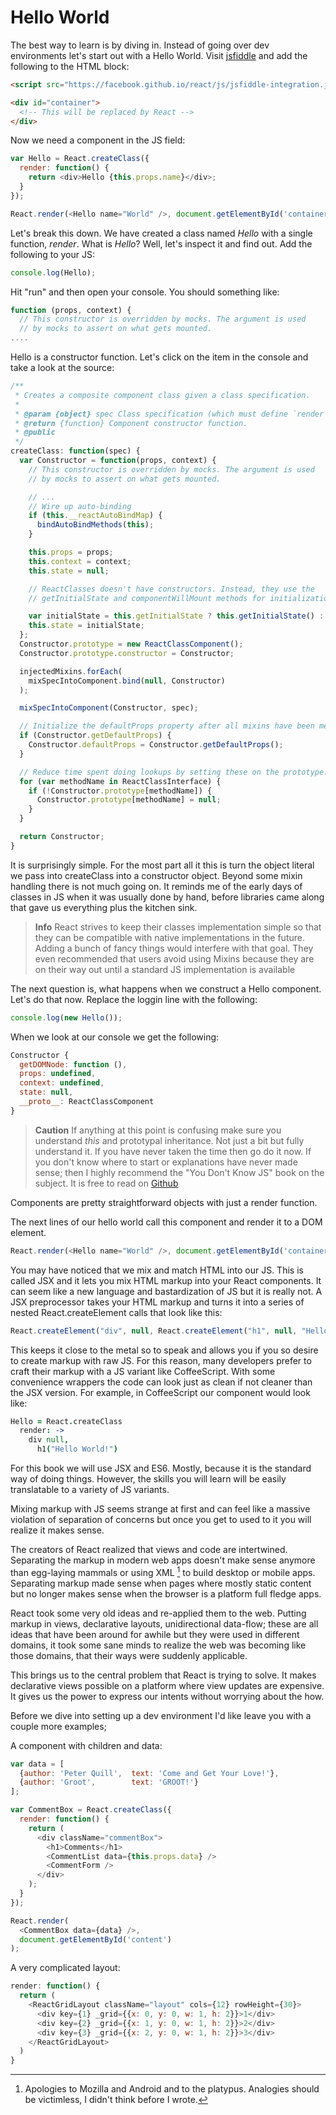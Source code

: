 # Hello World

The best way to learn is by diving in. Instead of going over dev environments let's start out with a Hello World. Visit [jsfiddle](https://jsfiddle.net) and add the following to the HTML block:

```html
<script src="https://facebook.github.io/react/js/jsfiddle-integration.js"></script>

<div id="container">
  <!-- This will be replaced by React -->
</div>
```

Now we need a component in the JS field:

```js
var Hello = React.createClass({
  render: function() {
    return <div>Hello {this.props.name}</div>;
  }
});

React.render(<Hello name="World" />, document.getElementById('container'));
```

Let's break this down. We have created a class named _Hello_ with a single function, _render_. What is _Hello_? Well, let's inspect it and find out. Add the following to your JS:

```js
console.log(Hello);
```

Hit "run" and then open your console. You should something like:

```js
function (props, context) {
  // This constructor is overridden by mocks. The argument is used
  // by mocks to assert on what gets mounted.
....
```

Hello is a constructor function. Let's click on the item in the console and take a look at the source:

```js
/**
 * Creates a composite component class given a class specification.
 *
 * @param {object} spec Class specification (which must define `render`).
 * @return {function} Component constructor function.
 * @public
 */
createClass: function(spec) {
  var Constructor = function(props, context) {
    // This constructor is overridden by mocks. The argument is used
    // by mocks to assert on what gets mounted.

    // ...
    // Wire up auto-binding
    if (this.__reactAutoBindMap) {
      bindAutoBindMethods(this);
    }

    this.props = props;
    this.context = context;
    this.state = null;

    // ReactClasses doesn't have constructors. Instead, they use the
    // getInitialState and componentWillMount methods for initialization.

    var initialState = this.getInitialState ? this.getInitialState() : null;
    this.state = initialState;
  };
  Constructor.prototype = new ReactClassComponent();
  Constructor.prototype.constructor = Constructor;

  injectedMixins.forEach(
    mixSpecIntoComponent.bind(null, Constructor)
  );

  mixSpecIntoComponent(Constructor, spec);

  // Initialize the defaultProps property after all mixins have been merged
  if (Constructor.getDefaultProps) {
    Constructor.defaultProps = Constructor.getDefaultProps();
  }

  // Reduce time spent doing lookups by setting these on the prototype.
  for (var methodName in ReactClassInterface) {
    if (!Constructor.prototype[methodName]) {
      Constructor.prototype[methodName] = null;
    }
  }

  return Constructor;
}
```

It is surprisingly simple. For the most part all it this is turn the object literal we pass into createClass into a constructor object. Beyond some mixin handling there is not much going on. It reminds me of the early days of classes in JS when it was usually done by hand, before libraries came along that gave us everything plus the kitchen sink.

> **Info** React strives to keep their classes implementation simple so that they can be compatible with native implementations in the future. Adding a bunch of fancy things would interfere with that goal. They even recommended that users avoid using Mixins because they are on their way out until a standard JS implementation is available

The next question is, what happens when we construct a Hello component. Let's do that now. Replace the loggin line with the following:

```js
console.log(new Hello());
```

When we look at our console we get the following:

```js
Constructor {
  getDOMNode: function (),
  props: undefined,
  context: undefined,
  state: null,
  __proto__: ReactClassComponent
}
```

> **Caution** If anything at this point is confusing make sure you understand _this_ and prototypal inheritance. Not just a bit but fully understand it. If you have never taken the time then go do it now. If you don't know where to start or explanations have never made sense; then I highly recommend the "You Don't Know JS" book on the subject. It is free to read on [Github]( https://github.com/getify/You-Dont-Know-JS/blob/master/this%20&%20object%20prototypes/README.md#you-dont-know-js-this--object-prototypes)

Components are pretty straightforward objects with just a render function.

The next lines of our hello world call this component and render it to a DOM element.

```js
React.render(<Hello name="World" />, document.getElementById('container'));
```

You may have noticed that we mix and match HTML into our JS. This is called JSX and it lets you mix HTML markup into your React components. It can seem like a new language and bastardization of JS but it is really not. A JSX preprocessor takes your HTML markup and turns it into a series of nested React.createElement calls that look like this:

```js
React.createElement("div", null, React.createElement("h1", null, "Hello World"))
```

This keeps it close to the metal so to speak and allows you if you so desire to create markup with raw JS. For this reason, many developers prefer to craft their markup with a JS variant like CoffeeScript. With some convenience wrappers the code can look just as clean if not cleaner than the JSX version. For example, in CoffeeScript our component would look like:

```coffeescript
Hello = React.createClass
  render: ->
    div null,
      h1("Hello World!")
```

For this book we will use JSX and ES6. Mostly, because it is the standard way of doing things. However, the skills you will learn will be easily translatable to a variety of JS variants.

Mixing markup with JS seems strange at first and can feel like a massive violation of separation of concerns but once you get to used to it you will realize it makes sense.

The creators of React realized that views and code are intertwined. Separating the markup in modern web apps doesn't make sense anymore than egg-laying mammals or using XML [^sorry-mozilla-and-android] to build desktop or mobile apps. Separating markup made sense when pages where mostly static content but no longer makes sense when the browser is a platform full fledge apps.

React took some very old ideas and re-applied them to the web. Putting markup in views, declarative layouts, unidirectional data-flow; these are all ideas that have been around for awhile but they were used in different domains, it took some sane minds to realize the web was becoming like those domains, that their ways were suddenly applicable.

This brings us to the central problem that React is trying to solve. It makes declarative views possible on a platform where view updates are expensive. It gives us the power to express our intents without worrying about the how.

Before we dive into setting up a dev environment I'd like leave you with a couple more examples;

A component with children and data:

```js
var data = [
  {author: 'Peter Quill',  text: 'Come and Get Your Love!'},
  {author: 'Groot',        text: 'GROOT!'}
];

var CommentBox = React.createClass({
  render: function() {
    return (
      <div className="commentBox">
        <h1>Comments</h1>
        <CommentList data={this.props.data} />
        <CommentForm />
      </div>
    );
  }
});

React.render(
  <CommentBox data={data} />,
  document.getElementById('content')
);
```

A very complicated layout:

```js
render: function() {
  return (
    <ReactGridLayout className="layout" cols={12} rowHeight={30}>
      <div key={1} _grid={{x: 0, y: 0, w: 1, h: 2}}>1</div>
      <div key={2} _grid={{x: 1, y: 0, w: 1, h: 2}}>2</div>
      <div key={3} _grid={{x: 2, y: 0, w: 1, h: 2}}>3</div>
    </ReactGridLayout>
  )
}
```

[^sorry-mozilla-and-android]: Apologies to Mozilla and Android and to the platypus. Analogies should be victimless, I didn't think before I wrote.
